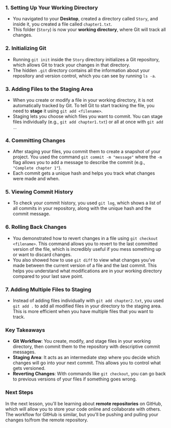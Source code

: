 ### 1. **Setting Up Your Working Directory**
   - You navigated to your **Desktop**, created a directory called `Story`, and inside it, you created a file called `chapter1.txt`. 
   - This folder (`Story`) is now your **working directory**, where Git will track all changes.

### 2. **Initializing Git**
   - Running `git init` inside the `Story` directory initializes a Git repository, which allows Git to track your changes in that directory. 
   - The hidden `.git` directory contains all the information about your repository and version control, which you can see by running `ls -a`.

### 3. **Adding Files to the Staging Area**
   - When you create or modify a file in your working directory, it is not automatically tracked by Git. To tell Git to start tracking the file, you need to **stage** it using `git add <filename>`.
   - Staging lets you choose which files you want to commit. You can stage files individually (e.g., `git add chapter1.txt`) or all at once with `git add .`.

### 4. **Committing Changes**
   - After staging your files, you commit them to create a snapshot of your project. You used the command `git commit -m "message"` where the `-m` flag allows you to add a message to describe the commit (e.g., `"Complete chapter 1"`).
   - Each commit gets a unique hash and helps you track what changes were made and when.

### 5. **Viewing Commit History**
   - To check your commit history, you used `git log`, which shows a list of all commits in your repository, along with the unique hash and the commit message.

### 6. **Rolling Back Changes**
   - You demonstrated how to revert changes in a file using `git checkout <filename>`. This command allows you to revert to the last committed version of the file, which is incredibly useful if you mess something up or want to discard changes.
   - You also showed how to use `git diff` to view what changes you’ve made between the current version of a file and the last commit. This helps you understand what modifications are in your working directory compared to your last save point.

### 7. **Adding Multiple Files to Staging**
   - Instead of adding files individually with `git add chapter2.txt`, you used `git add .` to add all modified files in your directory to the staging area. This is more efficient when you have multiple files that you want to track.

### Key Takeaways
- **Git Workflow**: You create, modify, and stage files in your working directory, then commit them to the repository with descriptive commit messages.
- **Staging Area**: It acts as an intermediate step where you decide which changes will go into your next commit. This allows you to control what gets versioned.
- **Reverting Changes**: With commands like `git checkout`, you can go back to previous versions of your files if something goes wrong.

### Next Steps
In the next lesson, you'll be learning about **remote repositories** on GitHub, which will allow you to store your code online and collaborate with others. The workflow for GitHub is similar, but you'll be pushing and pulling your changes to/from the remote repository.

